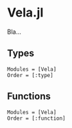 # Vela.jl

Bla...

## Types
```@autodocs
Modules = [Vela]
Order = [:type]
```

## Functions
```@autodocs
Modules = [Vela]
Order = [:function]
```